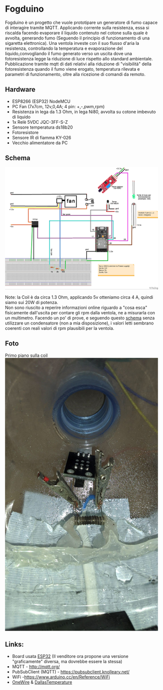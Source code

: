 # Fogduino

Fogduino è un progetto che vuole prototipare un generatore di fumo capace di interagire tramite MQTT. Applicando corrente sulla resistenza, essa si riscalda facendo evaporare il liquido contenuto nel cotone sulla quale è avvolta, generando fumo (Seguendo il principio di funzionamento di una sigaretta elettronica).
Una ventola investe con il suo flusso d'aria la resistenza, controllando la temperatura e evaporazione del liquido,convogliando il fumo generato verso un uscita dove una fotoresistenza legge la riduzione di luce rispetto allo standard ambientale.
Pubblicazione tramite mqtt di dati relativi alla riduzione di "visibilità" della fotoresistenza quando il fumo viene erogato, temperatura rilevata e parametri di funzionamento, oltre alla ricezione di comandi da remoto.


## Hardware

- ESP8266 (ESP32) NodeMCU
- PC Fan (7x7cm, 12v,0,4A; 4 pin: +,-,pwm,rpm)
- Resistenza in lega da 1.3 Ohm, in lega Ni80, avvolta su cotone imbevuto di liquido
- 1x Relè 5VDC JQC-3FF-S-Z 
- Sensore temperatura ds18b20
- Fotoresistore
- Sensore IR di fiamma KY-026
- Vecchio alimentatore da PC 

## Schema
![Disegno dello schema progetto](https://github.com/agandini/fogduino/blob/main/img/fogduino_bb.jpg?raw=true)

Note: la Coil è da circa 1.3 Ohm, applicando 5v otteniamo circa 4 A, quindi siamo sui 20W di potenza.\
Non sono riuscito a reperire informazioni online riguardo a "cosa esca" fisicamente dall'uscita per contare gli rpm dalla ventola, ne a misurarla con un multimetro. Facendo un po' di prove, e seguendo questo [schema](https://esp32.com/viewtopic.php?f=19&t=13679&sid=1309e637ad6137b20bef39852a5a2172&start=20) senza utilizzare un condensatore (non a mia disposizione), i valori letti sembrano coerenti con reali valori di rpm plausibili per la ventola.

## Foto

Primo piano sulla coil
![Coil](https://github.com/agandini/fogduino/blob/main/img/coil.jpg?raw=true)

## Links:
  - Board usata [ESP32](https://www.amazon.it/AZDelivery-sviluppo-successivo-versione-compatibile/dp/B08BTQ57ZV/ref=sr_1_5?__mk_it_IT=%C3%85M%C3%85%C5%BD%C3%95%C3%91&crid=7S1HMAXV0GP4&dchild=1&keywords=esp32+azdelivery&qid=1616601484&sprefix=esp32+azd%2Caps%2C245&sr=8-5) (Il venditore ora propone una versione "graficamente" diversa, ma dovrebbe essere la stessa)
  - MQTT - http://mqtt.org/
  - PubSubClient (MQTT) - https://pubsubclient.knolleary.net/
  - WiFi -https://www.arduino.cc/en/Reference/WiFi
  - [OneWire](https://www.arduino.cc/reference/en/libraries/onewire/) & [DallasTemperature](https://www.arduinolibraries.info/libraries/dallas-temperature)
 
